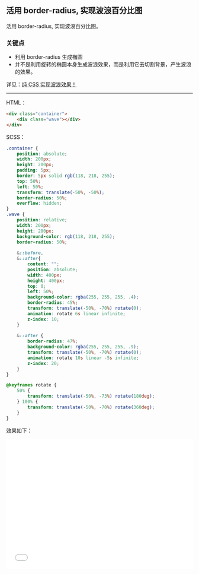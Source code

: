 ## 活用 border-radius, 实现波浪百分比图

活用 border-radius, 实现波浪百分比图。

### 关键点 

+ 利用 border-radius 生成椭圆
+ 并不是利用旋转的椭圆本身生成波浪效果，而是利用它去切割背景，产生波浪的效果。

详见：[纯 CSS 实现波浪效果！](https://www.cnblogs.com/coco1s/p/7197662.html)

----

HTML：

```html
<div class="container">
    <div class="wave"></div>
</div>
```

SCSS：
```scss
.container {
    position: absolute;
    width: 200px;
    height: 200px;
    padding: 5px;
    border: 5px solid rgb(118, 218, 255);
    top: 50%;
    left: 50%;
    transform: translate(-50%, -50%);
    border-radius: 50%;
    overflow: hidden;
}
.wave {
    position: relative;
    width: 200px;
    height: 200px;
    background-color: rgb(118, 218, 255);
    border-radius: 50%;
 
    &::before,
    &::after{
        content: "";
        position: absolute;
        width: 400px;
        height: 400px;
        top: 0;
        left: 50%;
        background-color: rgba(255, 255, 255, .4);
        border-radius: 45%;
        transform: translate(-50%, -70%) rotate(0);
        animation: rotate 6s linear infinite;
        z-index: 10;
    }
    
    &::after {
        border-radius: 47%;
        background-color: rgba(255, 255, 255, .9);
        transform: translate(-50%, -70%) rotate(0);
        animation: rotate 10s linear -5s infinite;
        z-index: 20;
    }
}

@keyframes rotate {
    50% {
        transform: translate(-50%, -73%) rotate(180deg);
    } 100% {
        transform: translate(-50%, -70%) rotate(360deg);
    }
}
```

效果如下：

<iframe height='350' scrolling='no' title='Pure Css Wave Loading' src='//codepen.io/Chokcoco/embed/EXJrdB/?height=265&theme-id=0&default-tab=css,result' frameborder='no' allowtransparency='true' allowfullscreen='true' style='width: 100%;'>See the Pen <a href='https://codepen.io/Chokcoco/pen/EXJrdB/'>Pure Css Wave Loading</a> by Chokcoco (<a href='https://codepen.io/Chokcoco'>@Chokcoco</a>) on <a href='https://codepen.io'>CodePen</a>.
</iframe>